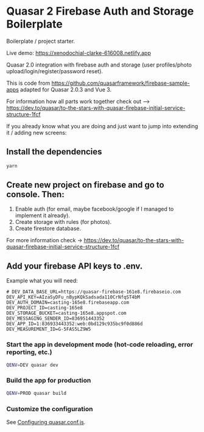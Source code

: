 # Quasar 2 Firebase Auth and Storage Boilerplate


Boilerplate / project starter.

Live demo: https://xenodochial-clarke-616008.netlify.app

Quasar 2.0 integration with firebase auth and storage (user profiles/photo upload/login/register/password reset).

This is code from https://github.com/quasarframework/firebase-sample-apps adapted for Quasar 2.0.3 and Vue 3.

For information how all parts work together check out --> https://dev.to/quasar/to-the-stars-with-quasar-firebase-initial-service-structure-1fcf 

If you already know what you are doing and just want to jump into extending it / adding new screens:

## Install the dependencies
```bash
yarn
```

## Create new project on firebase and go to console. Then:

1. Enable auth (for email, maybe facebook/google if I managed to implement it already).
2. Create storage with rules (for photos).
3. Create firestore database.

For more information check -> https://dev.to/quasar/to-the-stars-with-quasar-firebase-initial-service-structure-1fcf


## Add your firebase API keys to .env.

Example what you will need: 

```
# DEV_DATA_BASE_URL=https://quasar-firebase-161e8.firebaseio.com
DEV_API_KEY=AIzaSyDFu_nBypKQkSadsada110CrNfqST4bM
DEV_AUTH_DOMAIN=casting-165e8.firebaseapp.com
DEV_PROJECT_ID=casting-165e8
DEV_STORAGE_BUCKET=casting-165e8.appspot.com
DEV_MESSAGING_SENDER_ID=836951443352
DEV_APP_ID=1:836933443352:web:0bd129c935bc9f0d886d
DEV_MEASUREMENT_ID=G-5FAS5LZ9W5
```

### Start the app in development mode (hot-code reloading, error reporting, etc.)
```bash
QENV=DEV quasar dev
```


### Build the app for production
```bash
QENV=PROD quasar build
```

### Customize the configuration
See [Configuring quasar.conf.js](https://v2.quasar.dev/quasar-cli/quasar-conf-js).
